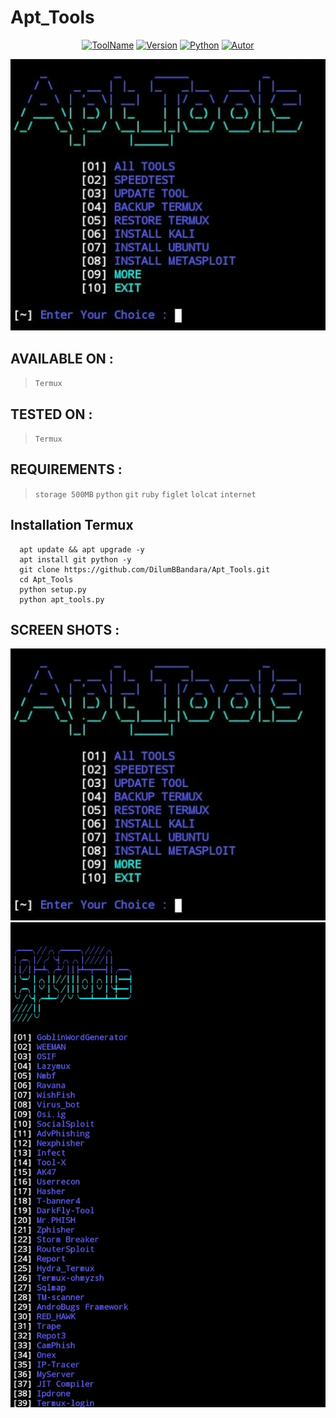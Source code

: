 # Apt_Tools

<p align="center">
<a href="https://github.com/DilumBBandara/Apt_Tools"><img title="ToolName" src="https://img.shields.io/badge/Apt_Tools-blue?style=for-the-badge&logo="></a>
<a href="https://github.com/DilumBBandara/Apt_Tools"><img title="Version" src="https://img.shields.io/badge/Version-1.1-yellow?style=for-the-badge&logo="></a>
<a href="https://github.com/DilumBBandara/Apt_Tools"><img title="Python" src="https://img.shields.io/badge/Python--green?style=for-the-badge&logo=python"></a>
<a href="https://github.com/DilumBBandara"><img title="Autor" src="https://img.shields.io/badge/Author-D.M.D.U.Bandara-blue?style=for-the-badge&logo=github"></a>
</p>
<a href="https://github.com/DilumBBandara/Apt_Tools"><img src="IMG2.jpg"></a>

## AVAILABLE ON :
   
   > `Termux`

## TESTED ON :

   > `Termux`

## REQUIREMENTS :
  
   > `storage 500MB`
   > `python`
   > `git`
   > `ruby`
   > `figlet`
   > `lolcat`
   > `internet`
## Installation Termux

      apt update && apt upgrade -y
      apt install git python -y
      git clone https://github.com/DilumBBandara/Apt_Tools.git
      cd Apt_Tools
      python setup.py
      python apt_tools.py

## SCREEN SHOTS :

<a href="https://github.com/DilumBBandara/Apt_Tools"><img src="IMG2.jpg"></a>
<a href="https://github.com/DilumBBandara/Apt_Tools"><img src="IMG3.jpg"></a>
